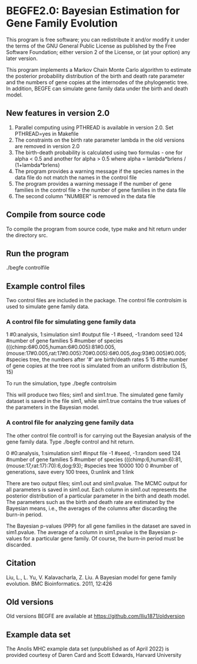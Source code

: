 # BEGFE2.0: Bayesian Estimation for Gene Family Evolution

This program is free software; you can redistribute it and/or modify it under the terms of the GNU General Public License as published by the Free Software Foundation; either version 2 of the License, or (at your option) any later version.

This program implements a Markov Chain Monte Carlo algorithm to estimate the posterior probability distribution of the birth and death rate parameter and the numbers of gene copies at the internodes of the phylogenetic tree.  In addition, BEGFE can simulate gene family data under the birth and death model.

## New features in version 2.0
1. Parallel computing using PTHREAD is available in version 2.0. Set PTHREAD=yes in Makefile
2. The constraints on the birth rate parameter lambda in the old versions are removed in version 2.0
3. The birth-death probability is calculated using two formulas - one for alpha < 0.5 and another for alpha > 0.5 where alpha = lambda\*brlens / (1+lambda\*brlens)
4. The program provides a warning message if the species names in the data file do not match the names in the control file
5. The program provides a warning message if the number of gene families in the control file > the number of gene families in the data file
6. The second column "NUMBER" is removed in the data file


## Compile from source code 
To compile the program from source code, type make and hit return under the directory src. 

## Run the program
./begfe controlfile

## Example control files 
Two control files are included in the package. The control file controlsim is used to simulate gene family data. 

### A control file for simulating gene family data
1 #0:analysis, 1:simulation
sim1 #output file
-1 #seed, -1:random seed
124 #number of gene families
5 #number of species
(((chimp:6#0.005,human:6#0.005):81#0.005,(mouse:17#0.005,rat:17#0.005):70#0.005):6#0.005,dog:93#0.005)#0.005; #species tree, the numbers after '#' are birth/death rates
5 15 #the number of gene copies at the tree root is simulated from an uniform distribution (5, 15)

To run the simulation, type ./begfe controlsim

This will produce two files; sim1 and sim1.true. The simulated gene family dataset is saved in the file sim1, while sim1.true contains the true values of the parameters in the Bayesian model. 

### A control file for analyzing gene family data

The other control file control1 is for carrying out the Bayesian analysis of the gene family data. Type ./begfe control and hit return. 

0 #0:analysis, 1:simulation
sim1 #input file
-1 #seed, -1:random seed
124 #number of gene families
5 #number of species
(((chimp:6,human:6):81,(mouse:17,rat:17):70):6,dog:93); #species tree
10000 100 0 #number of generations, save every 100 trees, 0:unlink and 1:link

There are two output files; sim1.out and sim1.pvalue. The MCMC output for all parameters is saved in sim1.out. Each column in sim1.out represents the posterior distribution of a particular parameter in the birth and death model. The parameters such as the birth and death rate are estimated by the Bayesian means, i.e., the averages of the columns after discarding the burn-in period. 

The Bayesian p-values (PPP) for all gene families in the dataset are saved in sim1.pvalue. The average of a column in sim1.pvalue is the Bayesian p-values for a particular gene family. Of course, the burn-in period must be discarded.


## Citation 
Liu, L., L. Yu, V. Kalavacharla, Z. Liu. A Bayesian model for gene family evolution. BMC Bioinformatics. 2011, 12:426

## Old versions
Old versions BEGFE are available at https://github.com/lliu1871/oldversion

## Example data set
The Anolis MHC example data set (unpublished as of April 2022) is provided courtesy of Daren Card and Scott Edwards, Harvard University


